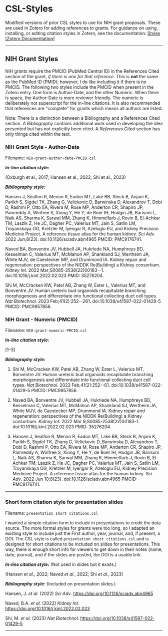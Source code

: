 # CSL-Styles
Modified versions of prior CSL styles to use for NIH grant proposals. These are used in Zotero for adding references to grants. For guidance on using, installing, or editing citation styles in Zotero, see the documentation: [Styles [Zotero Documentation]](https://www.zotero.org/support/styles) 

***

## NIH Grant Styles
NIH grants require the PMCID (PubMed Central ID) in the References Cited section of the grant, _if there is one for that reference_. This is **not** the same as the PubMed ID (PMID); however, I do like including it if there is no PMCID. The following two styles include the PMCID when present in the Zotero entry. One form is Author-Date, and the other Numeric. When there is space, the Author-Date is more reviewer friendly. The numeric is deliberately not superscript for the in-line citations. It is also recommended that references are "complete" for grants which means all authors are listed. 

Note: There is a distinction between a Bibliography and a References Cited section. A _Bibliography_ contains additional work used in developing the idea presented but has not explicitly been cited. A _References Cited_ section has only things cited within the text. 

### NIH Grant Style - Author-Date

Filename: `NIH-grant-author-date-PMCID.csl`

_**In-line citation style:**_ 

(Oxburgh et al., 2017; Hansen et al., 2022; Shi et al., 2023)

**_Bibliography style:_**

Hansen J, Sealfon R, Menon R, Eadon MT, Lake BB, Steck B, Anjani K, Parikh S, Sigdel TK, Zhang G, Velickovic D, Barwinska D, Alexandrov T, Dobi D, Rashmi P, Otto EA, Rivera M, Rose MP, Anderton CR, Shapiro JP, Pamreddy A, Winfree S, Xiong Y, He Y, de Boer IH, Hodgin JB, Barisoni L, Naik AS, Sharma K, Sarwal MM, Zhang K, Himmelfarb J, Rovin B, El-Achkar TM, Laszik Z, He JC, Dagher PC, Valerius MT, Jain S, Satlin LM, Troyanskaya OG, Kretzler M, Iyengar R, Azeloglu EU, and Kidney Precision Medicine Project. A reference tissue atlas for the human kidney. _Sci Adv_. 2022 Jun;8(23). doi:10.1126/sciadv.abn4965 PMCID: PMC9176741.

Naved BA, Bonventre JV, Hubbell JA, Hukriede NA, Humphreys BD, Kesselman C, Valerius MT, McMahon AP, Shankland SJ, Wertheim JA, White MJV, de Caestecker MP, and Drummond IA. Kidney repair and regeneration: perspectives of the NIDDK Re(Building) a Kidney consortium. _Kidney Int_. 2022 Mar;S0085-2538(22)00183--1. doi:10.1016/j.kint.2022.02.023 PMID: 35276204.

Shi M, McCracken KW, Patel AB, Zhang W, Ester L, Valerius MT, and Bonventre JV. Human ureteric bud organoids recapitulate branching morphogenesis and differentiate into functional collecting duct cell types. _Nat Biotechnol_. 2023 Feb;41(2):252--261. doi:10.1038/s41587-022-01429-5 PMCID: PMC9957856.



### NIH Grant - Numeric (PMCID)
Filename: `NIH-grant-numeric-PMCID.csl`

_**In-line citation style:**_ 

[1–3]

**_Bibliography style:_**


1. Shi M, McCracken KW, Patel AB, Zhang W, Ester L, Valerius MT, Bonventre JV. Human ureteric bud organoids recapitulate branching morphogenesis and differentiate into functional collecting duct cell types. _Nat Biotechnol_. 2023 Feb;41(2):252--61. doi:10.1038/s41587-022-01429-5 PMCID: PMC9957856.

2. Naved BA, Bonventre JV, Hubbell JA, Hukriede NA, Humphreys BD, Kesselman C, Valerius MT, McMahon AP, Shankland SJ, Wertheim JA, White MJV, de Caestecker MP, Drummond IA. Kidney repair and regeneration: perspectives of the NIDDK Re(Building) a Kidney consortium. _Kidney Int_. 2022 Mar 9;S0085-2538(22)00183-1. doi:10.1016/j.kint.2022.02.023 PMID: 35276204.

3. Hansen J, Sealfon R, Menon R, Eadon MT, Lake BB, Steck B, Anjani K, Parikh S, Sigdel TK, Zhang G, Velickovic D, Barwinska D, Alexandrov T, Dobi D, Rashmi P, Otto EA, Rivera M, Rose MP, Anderton CR, Shapiro JP, Pamreddy A, Winfree S, Xiong Y, He Y, de Boer IH, Hodgin JB, Barisoni L, Naik AS, Sharma K, Sarwal MM, Zhang K, Himmelfarb J, Rovin B, El-Achkar TM, Laszik Z, He JC, Dagher PC, Valerius MT, Jain S, Satlin LM, Troyanskaya OG, Kretzler M, Iyengar R, Azeloglu EU, Kidney Precision Medicine Project. A reference tissue atlas for the human kidney. _Sci Adv_. 2022 Jun 10;8(23). doi:10.1126/sciadv.abn4965 PMCID: PMC9176741.

***

### Short form citation style for presentation slides
Filename: `presentation short citations.csl`

I wanted a simple citation form to include in presentations to credit the data source. The more formal styles for grants were too long, so I adapted an existing style to include just the First author, year, journal, and, if present, a DOI. The CSL style is called `presentation short citations.csl` and is designed for short citations to be included on slides for presentations. This way, there is enough short info for viewers to get down in their notes (name, date, journal), and if the slides are posted, the DOI is a usable link. 

_**In-line citation style:**_ (Not used in slides but it exists.)

(Hansen _et al._, 2022; Naved _et al._, 2022; Shi _et al._, 2023)

**_Bibliography style:_** (Included on presentation slides.)

Hansen, J. _et al._ (2022) _Sci Adv_. https://doi.org/10.1126/sciadv.abn4965

Naved, B.A. _et al._ (2022) _Kidney Int_. https://doi.org/10.1016/j.kint.2022.02.023

Shi, M. _et al._ (2023) _Nat Biotechnol_. https://doi.org/10.1038/s41587-022-01429-5

***
